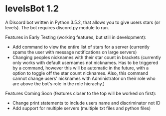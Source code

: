 # levelsBot 1.2

A Discord bot written in Python 3.5.2, that allows you to give users stars (or levels). The bot requires discord.py module to run.

Features in Early Testing (working features, but still in development):

- Add command to view the entire list of stars for a server (currently spams the user with message notifications on large servers)
- Changing peoples nicknames with their star count in brackets (currently only works with default usernames not nicknames. Has to be triggered by a command, however this will be automatic in the future, with a option to toggle off the star count nicknames. Also, this command cannot change users' nicknames with Administrator on their role who are above the bot's role in the role hierachy.)

Features Coming Soon (features closer to the top will be worked on first):

- Change print statements to include users name and discriminator not ID
- Add support for multiple servers (multiple txt files and python files)
